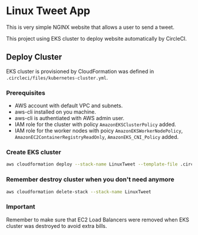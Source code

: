 # Linux Tweet App

This is very simple NGINX website that allows a user to send a tweet. 

This project using EKS cluster to deploy website automatically by CircleCI.

## Deploy Cluster

EKS cluster is provisioned by CloudFormation was defined in `.circleci/files/kubernetes-cluster.yml`.

### Prerequisites
- AWS account with default VPC and subnets.
- aws-cli installed on you machine.
- aws-cli is authentiated with AWS admin user.
- IAM role for the cluster with policy `AmazonEKSClusterPolicy` added.
- IAM role for the worker nodes with poicy `AmazonEKSWorkerNodePolicy`, `AmazonEC2ContainerRegistryReadOnly`, `AmazonEKS_CNI_Policy` added.

### Create EKS cluster

```bash
aws cloudformation deploy --stack-name LinuxTweet --template-file .circleci/files/kubernetes-cluster.yml
```

### Remember destroy cluster when you don't need anymore

```bash
aws cloudformation delete-stack --stack-name LinuxTweet
```

### Important

Remember to make sure that EC2 Load Balancers were removed when EKS cluster was destroyed to avoid extra bills.

